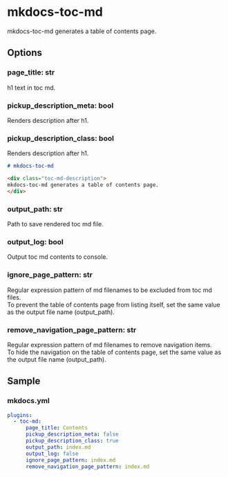 # mkdocs-toc-md

<div class="toc-md-description">
mkdocs-toc-md generates a table of contents page.
</div>

## Options



### page_title: str  
h1 text in toc md.

### pickup_description_meta: bool  
Renders description after h1.

### pickup_description_class: bool  
Renders description after h1.


```md
# mkdocs-toc-md

<div class="toc-md-description">
mkdocs-toc-md generates a table of contents page.
</div>
```



### output_path: str  
Path to save rendered toc md file.

### output_log: bool  
Output toc md contents to console.

### ignore_page_pattern: str  
Regular expression pattern of md filenames to be excluded from toc md files.  
To prevent the table of contents page from listing itself, set the same value as the output file name (output_path).

### remove_navigation_page_pattern: str  
Regular expression pattern of md filenames to remove navigation items.  
To hide the navigation on the table of contents page, set the same value as the output file name (output_path).


## Sample 

### mkdocs.yml

```yml
plugins:
  - toc-md:
      page_title: Contents
      pickup_description_meta: false
      pickup_description_class: true
      output_path: index.md
      output_log: false
      ignore_page_pattern: index.md
      remove_navigation_page_pattern: index.md
```


